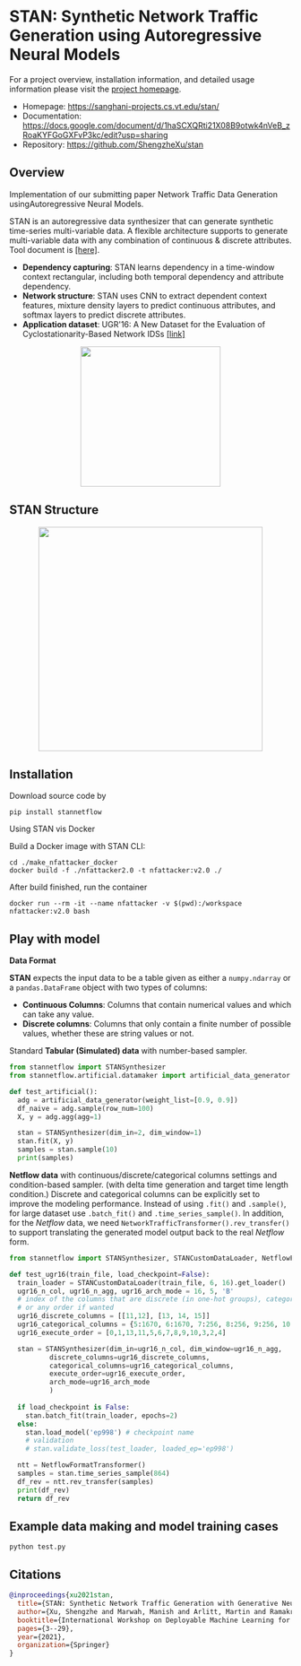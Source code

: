 # STAN: Synthetic Network Traffic Generation using Autoregressive Neural Models

For a project overview, installation information, and detailed usage information please visit the [project homepage](https://sanghani-projects.cs.vt.edu/stan/).

* Homepage: https://sanghani-projects.cs.vt.edu/stan/
* Documentation: https://docs.google.com/document/d/1haSCXQRti21X08B9otwk4nVeB_zRoaKYFGoGXFvP3kc/edit?usp=sharing
* Repository: https://github.com/ShengzheXu/stan

## Overview

Implementation of our submitting paper Network Traffic Data Generation usingAutoregressive Neural Models.

STAN is an autoregressive data synthesizer that can generate synthetic time-series multi-variable data.
A flexible architecture supports to generate multi-variable data with any combination of continuous & discrete attributes. Tool document is [[here]](https://docs.google.com/document/d/1haSCXQRti21X08B9otwk4nVeB_zRoaKYFGoGXFvP3kc/edit?usp=sharing).

- **Dependency capturing**: STAN learns dependency in a time-window context rectangular,
  including both temporal dependency and attribute dependency.
- **Network structure**: STAN uses CNN to extract dependent context features, mixture density layers to predict continuous attributes,
  and softmax layers to predict discrete attributes.
- **Application dataset**: UGR'16: A New Dataset for the Evaluation of Cyclostationarity-Based Network IDSs [[link]](https://nesg.ugr.es/nesg-ugr16/)

<!-- ![pipline](documents/stan_overview.png) -->
<center>
<img src="documents/stan_overview.png" width="250">
</center>


## STAN Structure


<center>
<img src="documents/stan_arch.png" width="400">
</center>
<!-- ![arch](documents/stan_arch.png) -->


## Installation

Download source code by 

`pip install stannetflow`

Using STAN vis Docker

Build a Docker image with STAN CLI:
```
cd ./make_nfattacker_docker
docker build -f ./nfattacker2.0 -t nfattacker:v2.0 ./
```

After build finished, run the container

```
docker run --rm -it --name nfattacker -v $(pwd):/workspace nfattacker:v2.0 bash
```

## Play with model

**Data Format**

**STAN** expects the input data to be a table given as either a `numpy.ndarray` or a
`pandas.DataFrame` object with two types of columns:

* **Continuous Columns**: Columns that contain numerical values and which can take any value.
* **Discrete columns**: Columns that only contain a finite number of possible values, whether
these are string values or not.

Standard **Tabular (Simulated) data** with number-based sampler.
```python
from stannetflow import STANSynthesizer
from stannetflow.artificial.datamaker import artificial_data_generator

def test_artificial():
  adg = artificial_data_generator(weight_list=[0.9, 0.9])
  df_naive = adg.sample(row_num=100)
  X, y = adg.agg(agg=1)

  stan = STANSynthesizer(dim_in=2, dim_window=1)
  stan.fit(X, y)
  samples = stan.sample(10)
  print(samples)
```
**Netflow data** with continuous/discrete/categorical columns settings and condition-based sampler. (with delta time generation and target time length condition.) Discrete and categorical columns can be explicitly set to improve the modeling performance.
Instead of using `.fit()` and `.sample()`, for large dataset use `.batch_fit()` and `.time_series_sample()`. In addition, for the *Netflow* data, we need `NetworkTrafficTransformer().rev_transfer()` to support translating the generated model output back to the real *Netflow* form.

```python
from stannetflow import STANSynthesizer, STANCustomDataLoader, NetflowFormatTransformer

def test_ugr16(train_file, load_checkpoint=False):
  train_loader = STANCustomDataLoader(train_file, 6, 16).get_loader()
  ugr16_n_col, ugr16_n_agg, ugr16_arch_mode = 16, 5, 'B'
  # index of the columns that are discrete (in one-hot groups), categorical (number of types)
  # or any order if wanted
  ugr16_discrete_columns = [[11,12], [13, 14, 15]]
  ugr16_categorical_columns = {5:1670, 6:1670, 7:256, 8:256, 9:256, 10:256}
  ugr16_execute_order = [0,1,13,11,5,6,7,8,9,10,3,2,4]

  stan = STANSynthesizer(dim_in=ugr16_n_col, dim_window=ugr16_n_agg, 
          discrete_columns=ugr16_discrete_columns,
          categorical_columns=ugr16_categorical_columns,
          execute_order=ugr16_execute_order,
          arch_mode=ugr16_arch_mode
          )
  
  if load_checkpoint is False:
    stan.batch_fit(train_loader, epochs=2)
  else:
    stan.load_model('ep998') # checkpoint name
    # validation
    # stan.validate_loss(test_loader, loaded_ep='ep998')

  ntt = NetflowFormatTransformer()
  samples = stan.time_series_sample(864)
  df_rev = ntt.rev_transfer(samples)
  print(df_rev)
  return df_rev
```
## Example data making and model training cases

```
python test.py
```

## Citations

```bibtex
@inproceedings{xu2021stan,
  title={STAN: Synthetic Network Traffic Generation with Generative Neural Models},
  author={Xu, Shengzhe and Marwah, Manish and Arlitt, Martin and Ramakrishnan, Naren},
  booktitle={International Workshop on Deployable Machine Learning for Security Defense},
  pages={3--29},
  year={2021},
  organization={Springer}
}
```
